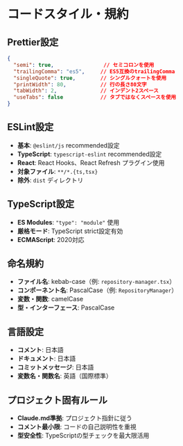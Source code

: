 # コードスタイル・規約

## Prettier設定
```json
{
  "semi": true,                // セミコロンを使用
  "trailingComma": "es5",     // ES5互換のtrailingComma
  "singleQuote": true,        // シングルクォートを使用
  "printWidth": 80,           // 行の長さ80文字
  "tabWidth": 2,              // インデント2スペース
  "useTabs": false            // タブではなくスペースを使用
}
```

## ESLint設定
- **基本**: `@eslint/js` recommended設定
- **TypeScript**: `typescript-eslint` recommended設定
- **React**: React Hooks、React Refresh プラグイン使用
- **対象ファイル**: `**/*.{ts,tsx}`
- **除外**: `dist` ディレクトリ

## TypeScript設定
- **ES Modules**: `"type": "module"` 使用
- **厳格モード**: TypeScript strict設定有効
- **ECMAScript**: 2020対応

## 命名規約
- **ファイル名**: kebab-case（例: `repository-manager.tsx`）
- **コンポーネント名**: PascalCase（例: `RepositoryManager`）
- **変数・関数**: camelCase
- **型・インターフェース**: PascalCase

## 言語設定
- **コメント**: 日本語
- **ドキュメント**: 日本語
- **コミットメッセージ**: 日本語
- **変数名・関数名**: 英語（国際標準）

## プロジェクト固有ルール
- **Claude.md準拠**: プロジェクト指針に従う
- **コメント最小限**: コードの自己説明性を重視
- **型安全性**: TypeScriptの型チェックを最大限活用